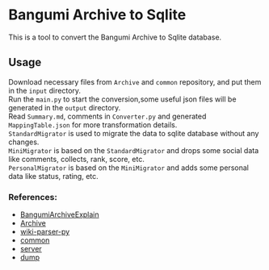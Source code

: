 # Bangumi Archive to Sqlite

This is a tool to convert the Bangumi Archive to Sqlite database.

## Usage
Download necessary files from `Archive` and `common` repository, and put them in the `input` directory.  
Run the `main.py` to start the conversion,some useful json files will be generated in the `output` directory.  
Read `Summary.md`, comments in `Converter.py`  and generated `MappingTable.json` for more transformation details.  
`StandardMigrator` is used to migrate the data to sqlite database without any changes.  
`MiniMigrator` is based on the `StandardMigrator` and drops some social data like comments, collects, rank, score, etc.  
`PersonalMigrator` is based on the `MiniMigrator` and adds some personal data like status, rating, etc.  

### References:
- [BangumiArchiveExplain](https://github.com/Livinfly/BangumiArchiveExplain/tree/7310d74797977d3a8e8e4c9092b13158eb333cd9)
- [Archive](https://github.com/bangumi/Archive/tree/53d1e103e81c34e39343b641b771459ff8e32aad) 
- [wiki-parser-py](https://github.com/bangumi/wiki-parser-py/tree/d36c8459eef2211878ea72f991190f566f536216)
- [common](https://github.com/bangumi/common/tree/510d5fbf0cc49eb843e2d6583c00345a75a083e1)
- [server](https://github.com/bangumi/server/tree/edd75802f4fb713213aa30f2e3854e3c019737b9)
- [dump](https://github.com/bangumi/Archive/releases/download/archive/dump-2025-06-17.210250Z.zip)